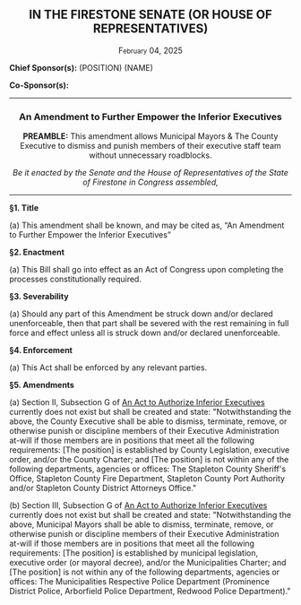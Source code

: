 <div align="center">
  
<h2>IN THE FIRESTONE SENATE (OR HOUSE OF REPRESENTATIVES)</h2>

F<small>ebruary</small> 04, 2025

</div>

**Chief Sponsor(s):** (POSITION) (NAME)

**Co-Sponsor(s):**

<div align="center">

---
  
<h3>An Amendment to Further Empower the Inferior Executives</h3>

**PREAMBLE:** This amendment allows Municipal Mayors & The County Executive to dismiss and punish members of their executive staff team without unnecessary roadblocks.

*Be it enacted by the Senate and the House of Representatives of the State of Firestone in Congress assembled,*
</div>

---

**§1. Title**

(a) This amendment shall be known, and may be cited as, “An Amendment to Further Empower the Inferior Executives”

**§2. Enactment**

(a) This Bill shall go into effect as an Act of Congress upon completing the processes constitutionally required.

**§3. Severability**

(a) Should any part of this Amendment be struck down and/or declared unenforceable, then that part shall be severed with the rest remaining in full force and effect unless all is struck down and/or declared unenforceable.

**§4. Enforcement**

(a) This Act shall be enforced by any relevant parties.

**§5. Amendments**

(a) Section II, Subsection G of [An Act to Authorize Inferior Executives](https://forums.stateoffirestone.com/t/an-act-to-authorize-inferior-executives/26825) currently does not exist but shall be created and state:
"Notwithstanding the above, the County Executive shall be able to dismiss, terminate, remove, or otherwise punish or discipline members of their Executive Administration at-will if those members are in positions that meet all the following requirements: [The position] is established by County Legislation, executive order, and/or the County Charter; and [The position] is not within any of the following departments, agencies or offices: The Stapleton County Sheriff's Office, Stapleton County Fire Department, Stapleton County Port Authority and/or Stapleton County District Attorneys Office."

(b) Section III, Subsection G of [An Act to Authorize Inferior Executives](https://forums.stateoffirestone.com/t/an-act-to-authorize-inferior-executives/26825) currently does not exist but shall be created and state:
"Notwithstanding the above, Municipal Mayors shall be able to dismiss, terminate, remove, or otherwise punish or discipline members of their Executive Administration at-will if those members are in positions that meet all the following requirements: [The position] is established by municipal legislation, executive order (or mayoral decree), and/or the Municipalities Charter; and [The position] is not within any of the following departments, agencies or offices: The Municipalities Respective Police Department (Prominence District Police, Arborfield Police Department, Redwood Police Department)."
